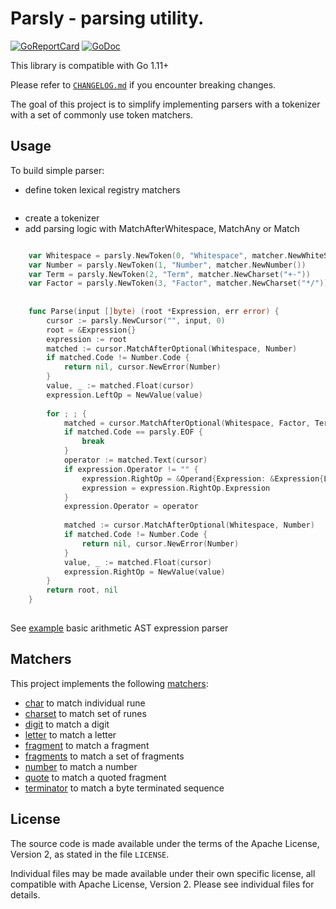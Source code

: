 # Parsly -  parsing utility.


[![GoReportCard](https://goreportcard.com/badge/github.com/viant/parsly)](https://goreportcard.com/report/github.com/viant/parsly)
[![GoDoc](https://godoc.org/github.com/viant/parsly?status.svg)](https://godoc.org/github.com/viant/parsly)

This library is compatible with Go 1.11+

Please refer to [`CHANGELOG.md`](CHANGELOG.md) if you encounter breaking changes.



The goal of this project is to simplify implementing parsers with 
a tokenizer with a set of commonly use token matchers.

## Usage

To build simple parser:
  - define token lexical registry matchers
```go
 ```
  - create a tokenizer
  - add parsing logic with MatchAfterWhitespace, MatchAny or Match

```go

    var Whitespace = parsly.NewToken(0, "Whitespace", matcher.NewWhiteSpace())
    var Number = parsly.NewToken(1, "Number", matcher.NewNumber())
    var Term = parsly.NewToken(2, "Term", matcher.NewCharset("+-"))
    var Factor = parsly.NewToken(3, "Factor", matcher.NewCharset("*/"))
 
  
    func Parse(input []byte) (root *Expression, err error) {
        cursor := parsly.NewCursor("", input, 0)
        root = &Expression{}
        expression := root
        matched := cursor.MatchAfterOptional(Whitespace, Number)
        if matched.Code != Number.Code {
            return nil, cursor.NewError(Number)
        }
        value, _ := matched.Float(cursor)
        expression.LeftOp = NewValue(value)
    
        for ; ; {
            matched = cursor.MatchAfterOptional(Whitespace, Factor, Term)
            if matched.Code == parsly.EOF {
                break
            }
            operator := matched.Text(cursor)
            if expression.Operator != "" {
                expression.RightOp = &Operand{Expression: &Expression{LeftOp: expression.RightOp}}
                expression = expression.RightOp.Expression
            }
            expression.Operator = operator
    
            matched := cursor.MatchAfterOptional(Whitespace, Number)
            if matched.Code != Number.Code {
                return nil, cursor.NewError(Number)
            }
            value, _ := matched.Float(cursor)
            expression.RightOp = NewValue(value)
        }
        return root, nil
    }
    
```

See [example](example) basic arithmetic AST expression parser 

## Matchers
   This project implements the following [matchers](matcher):
   
   - [char](matcher/char.go) to match individual rune
   - [charset](matcher/charset.go) to match set of runes
   - [digit](matcher/digit.go) to match a digit
   - [letter](matcher/digit.go) to match a letter
   - [fragment](matcher/fragment.go) to match a fragment
   - [fragments](matcher/fragments.go) to match a set of fragments
   - [number](matcher/number.go) to match a number
   - [quote](matcher/quote.go) to match a quoted fragment  
   - [terminator](matcher/terminator.go) to match a byte terminated sequence
   
   
<a name="License"></a>
## License

The source code is made available under the terms of the Apache License, Version 2, as stated in the file `LICENSE`.

Individual files may be made available under their own specific license,
all compatible with Apache License, Version 2. Please see individual files for details.


